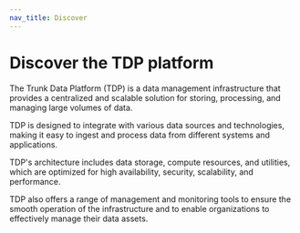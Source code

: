 ```yaml
---
nav_title: Discover
---
```


# Discover the TDP platform

The Trunk Data Platform (TDP) is a data management infrastructure that provides a centralized and scalable solution for storing, processing, and managing large volumes of data.

TDP is designed to integrate with various data sources and technologies, making it easy to ingest and process data from different systems and applications. 

TDP's architecture includes data storage, compute resources, and utilities, which are optimized for high availability, security, scalability, and performance.

TDP also offers a range of management and monitoring tools to ensure the smooth operation of the infrastructure and to enable organizations to effectively manage their data assets.
